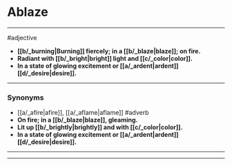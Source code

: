 # Ablaze
---
#adjective
- **[[b/_burning|Burning]] fiercely; in a [[b/_blaze|blaze]]; on fire.**
- **Radiant with [[b/_bright|bright]] light and [[c/_color|color]].**
- **In a state of glowing excitement or [[a/_ardent|ardent]] [[d/_desire|desire]].**
---
### Synonyms
- [[a/_afire|afire]], [[a/_aflame|aflame]]
#adverb
- **On fire; in a [[b/_blaze|blaze]], gleaming.**
- **Lit up [[b/_brightly|brightly]] and with [[c/_color|color]].**
- **In a state of glowing excitement or [[a/_ardent|ardent]] [[d/_desire|desire]].**
---
---
